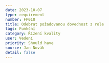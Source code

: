 ```yaml
---
date: 2023-10-07
type: requirement
number: FP010
title: Odebrat požadovanou dovednost z role
tags: Funkční
category: Řízení kvality
user: Vedení
priority: Should have
source: Jan Novák
detail: false
---
```


